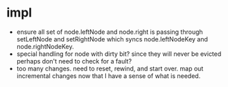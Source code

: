 # impl

- ensure all set of node.leftNode and node.right is passing through setLeftNode and setRightNode which 
  syncs node.leftNodeKey and node.rightNodeKey. 
- special handling for node with dirty bit? since they will never be evicted perhaps don't need to check 
  for a fault?
- too many changes. need to reset, rewind, and start over. map out incremental changes now that I have a 
  sense of what is needed.